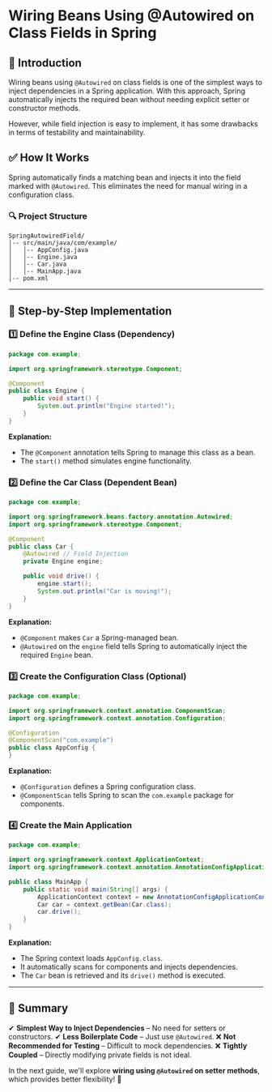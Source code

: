 # Wiring Beans Using @Autowired on Class Fields in Spring

## 🌱 Introduction
Wiring beans using `@Autowired` on class fields is one of the simplest ways to inject dependencies in a Spring application. With this approach, Spring automatically injects the required bean without needing explicit setter or constructor methods.

However, while field injection is easy to implement, it has some drawbacks in terms of testability and maintainability.

## ✅ How It Works
Spring automatically finds a matching bean and injects it into the field marked with `@Autowired`. This eliminates the need for manual wiring in a configuration class.

### 🔍 Project Structure
```
SpringAutowiredField/
│-- src/main/java/com/example/
│   │-- AppConfig.java
│   │-- Engine.java
│   │-- Car.java
│   │-- MainApp.java
│-- pom.xml
```

---

## 🔹 Step-by-Step Implementation

### 1️⃣ Define the Engine Class (Dependency)
```java
package com.example;

import org.springframework.stereotype.Component;

@Component
public class Engine {
    public void start() {
        System.out.println("Engine started!");
    }
}
```
**Explanation:**
- The `@Component` annotation tells Spring to manage this class as a bean.
- The `start()` method simulates engine functionality.

### 2️⃣ Define the Car Class (Dependent Bean)
```java
package com.example;

import org.springframework.beans.factory.annotation.Autowired;
import org.springframework.stereotype.Component;

@Component
public class Car {
    @Autowired // Field Injection
    private Engine engine;

    public void drive() {
        engine.start();
        System.out.println("Car is moving!");
    }
}
```
**Explanation:**
- `@Component` makes `Car` a Spring-managed bean.
- `@Autowired` on the `engine` field tells Spring to automatically inject the required `Engine` bean.

### 3️⃣ Create the Configuration Class (Optional)
```java
package com.example;

import org.springframework.context.annotation.ComponentScan;
import org.springframework.context.annotation.Configuration;

@Configuration
@ComponentScan("com.example")
public class AppConfig {
}
```
**Explanation:**
- `@Configuration` defines a Spring configuration class.
- `@ComponentScan` tells Spring to scan the `com.example` package for components.

### 4️⃣ Create the Main Application
```java
package com.example;

import org.springframework.context.ApplicationContext;
import org.springframework.context.annotation.AnnotationConfigApplicationContext;

public class MainApp {
    public static void main(String[] args) {
        ApplicationContext context = new AnnotationConfigApplicationContext(AppConfig.class);
        Car car = context.getBean(Car.class);
        car.drive();
    }
}
```
**Explanation:**
- The Spring context loads `AppConfig.class`.
- It automatically scans for components and injects dependencies.
- The `Car` bean is retrieved and its `drive()` method is executed.

---

## 📌 Summary
✔ **Simplest Way to Inject Dependencies** – No need for setters or constructors.
✔ **Less Boilerplate Code** – Just use `@Autowired`.
❌ **Not Recommended for Testing** – Difficult to mock dependencies.
❌ **Tightly Coupled** – Directly modifying private fields is not ideal.

In the next guide, we'll explore **wiring using `@Autowired` on setter methods**, which provides better flexibility! 🚀

